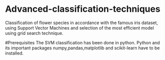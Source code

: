 # Advanced-classification-techniques
Classification of flower species in accordance with the famous iris dataset, using Support Vector Machines and selection of the most efficient model using grid search technique.

#Prerequisites
The SVM classification has been done in python.
Python and its important packages numpy,pandas,matplotlib and scikit-learn have to be installed.

